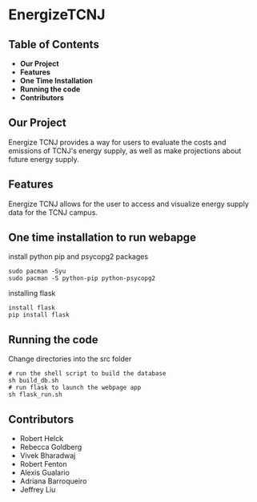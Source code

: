 # EnergizeTCNJ

## Table of Contents
- **Our Project**
- **Features**
- **One Time Installation**
- **Running the code**
- **Contributors**

## Our Project
Energize TCNJ provides a way for users to evaluate the costs and emissions of TCNJ's energy supply, as well as make projections about future energy supply.

## Features
Energize TCNJ allows for the user to access and visualize energy supply data for the TCNJ campus.


## One time installation to run webapge
install python pip and psycopg2 packages 
```
sudo pacman -Syu 
sudo pacman -S python-pip python-psycopg2  
```
installing flask
```
install flask 
pip install flask 
```
## Running the code
Change directories into the src folder
```
# run the shell script to build the database
sh build_db.sh
# run flask to launch the webpage app
sh flask_run.sh
```


## Contributors
- Robert Helck
- Rebecca Goldberg
- Vivek Bharadwaj
- Robert Fenton
- Alexis Gualario
- Adriana Barroqueiro
- Jeffrey Liu
